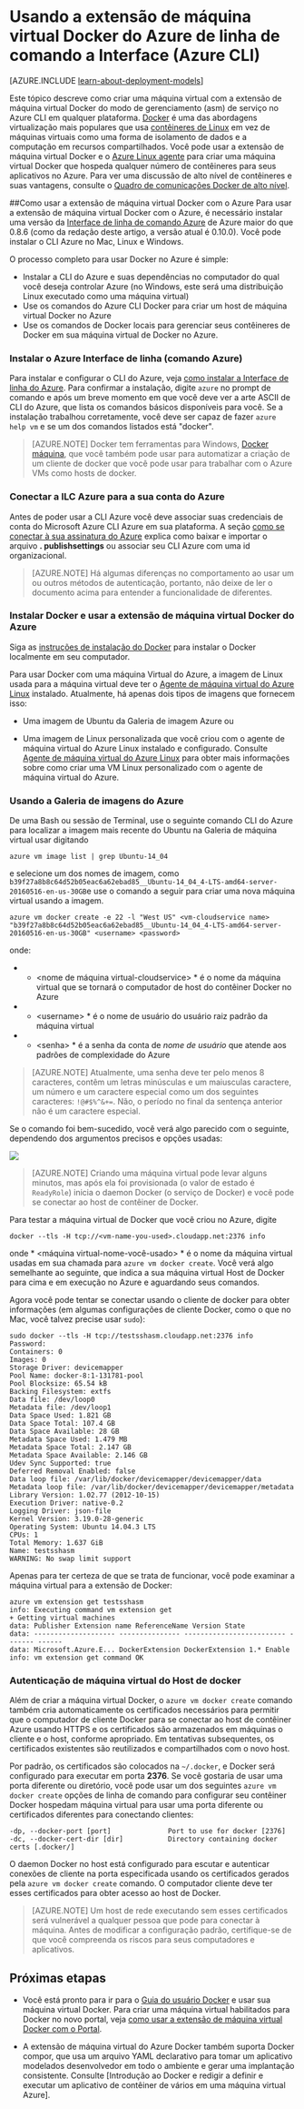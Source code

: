 <properties
    pageTitle="Usando a extensão de máquina virtual Docker para Linux no Azure"
    description="Descreve Docker e as extensões de máquinas virtuais do Azure e mostra como criar programaticamente máquinas virtuais no Azure que são hosts de docker da linha de comando utilizando a CLI do Azure."
    services="virtual-machines-linux"
    documentationCenter=""
    authors="squillace"
    manager="timlt"
    editor="tysonn"
    tags="azure-service-management"/>

<tags
    ms.service="virtual-machines-linux"
    ms.devlang="multiple"
    ms.topic="article"
    ms.tgt_pltfrm="vm-linux"
    ms.workload="infrastructure-services"
    ms.date="08/29/2016"
    ms.author="rasquill"/>

# <a name="using-the-docker-vm-extension-from-the-azure-command-line-interface-azure-cli"></a>Usando a extensão de máquina virtual Docker do Azure de linha de comando a Interface (Azure CLI)

[AZURE.INCLUDE [learn-about-deployment-models](../../includes/learn-about-deployment-models-classic-include.md)]



Este tópico descreve como criar uma máquina virtual com a extensão de máquina virtual Docker do modo de gerenciamento (asm) de serviço no Azure CLI em qualquer plataforma. [Docker](https://www.docker.com/) é uma das abordagens virtualização mais populares que usa [contêineres de Linux](http://en.wikipedia.org/wiki/LXC) em vez de máquinas virtuais como uma forma de isolamento de dados e a computação em recursos compartilhados. Você pode usar a extensão de máquina virtual Docker e o [Azure Linux agente](virtual-machines-linux-agent-user-guide.md) para criar uma máquina virtual Docker que hospeda qualquer número de contêineres para seus aplicativos no Azure. Para ver uma discussão de alto nível de contêineres e suas vantagens, consulte o [Quadro de comunicações Docker de alto nível](http://channel9.msdn.com/Blogs/Regular-IT-Guy/Docker-High-Level-Whiteboard).


##<a name="how-to-use-the-docker-vm-extension-with-azure"></a>Como usar a extensão de máquina virtual Docker com o Azure
Para usar a extensão de máquina virtual Docker com o Azure, é necessário instalar uma versão da [Interface de linha de comando Azure](https://github.com/Azure/azure-sdk-tools-xplat) de Azure maior do que 0.8.6 (como da redação deste artigo, a versão atual é 0.10.0). Você pode instalar o CLI Azure no Mac, Linux e Windows.


O processo completo para usar Docker no Azure é simple:

+ Instalar a CLI do Azure e suas dependências no computador do qual você deseja controlar Azure (no Windows, este será uma distribuição Linux executado como uma máquina virtual)
+ Use os comandos do Azure CLI Docker para criar um host de máquina virtual Docker no Azure
+ Use os comandos de Docker locais para gerenciar seus contêineres de Docker em sua máquina virtual de Docker no Azure.


### <a name="install-the-azure-command-line-interface-azure-cli"></a>Instalar o Azure Interface de linha (comando Azure)

Para instalar e configurar o CLI do Azure, veja [como instalar a Interface de linha do Azure](../xplat-cli-install.md). Para confirmar a instalação, digite `azure` no prompt de comando e após um breve momento em que você deve ver a arte ASCII de CLI do Azure, que lista os comandos básicos disponíveis para você. Se a instalação trabalhou corretamente, você deve ser capaz de fazer `azure help vm` e se um dos comandos listados está "docker".

> [AZURE.NOTE] Docker tem ferramentas para Windows, [Docker máquina](https://docs.docker.com/installation/windows/), que você também pode usar para automatizar a criação de um cliente de docker que você pode usar para trabalhar com o Azure VMs como hosts de docker.

### <a name="connect-the-azure-cli-to-to-your-azure-account"></a>Conectar a ILC Azure para a sua conta do Azure
Antes de poder usar a CLI Azure você deve associar suas credenciais de conta do Microsoft Azure CLI Azure em sua plataforma. A seção [como se conectar à sua assinatura do Azure](../xplat-cli-connect.md) explica como baixar e importar o arquivo **. publishsettings** ou associar seu CLI Azure com uma id organizacional.

> [AZURE.NOTE] Há algumas diferenças no comportamento ao usar um ou outros métodos de autenticação, portanto, não deixe de ler o documento acima para entender a funcionalidade de diferentes.

### <a name="install-docker-and-use-the-docker-vm-extension-for-azure"></a>Instalar Docker e usar a extensão de máquina virtual Docker do Azure
Siga as [instruções de instalação do Docker](https://docs.docker.com/installation/#installation) para instalar o Docker localmente em seu computador.

Para usar Docker com uma máquina Virtual do Azure, a imagem de Linux usada para a máquina virtual deve ter o [Agente de máquina virtual do Azure Linux](virtual-machines-linux-agent-user-guide.md) instalado. Atualmente, há apenas dois tipos de imagens que fornecem isso:

+ Uma imagem de Ubuntu da Galeria de imagem Azure ou

+ Uma imagem de Linux personalizada que você criou com o agente de máquina virtual do Azure Linux instalado e configurado. Consulte [Agente de máquina virtual do Azure Linux](virtual-machines-linux-agent-user-guide.md) para obter mais informações sobre como criar uma VM Linux personalizado com o agente de máquina virtual do Azure.

### <a name="using-the-azure-image-gallery"></a>Usando a Galeria de imagens do Azure

De uma Bash ou sessão de Terminal, use o seguinte comando CLI do Azure para localizar a imagem mais recente do Ubuntu na Galeria de máquina virtual usar digitando

`azure vm image list | grep Ubuntu-14_04`

e selecione um dos nomes de imagem, como `b39f27a8b8c64d52b05eac6a62ebad85__Ubuntu-14_04_4-LTS-amd64-server-20160516-en-us-30GB`e use o comando a seguir para criar uma nova máquina virtual usando a imagem.

```
azure vm docker create -e 22 -l "West US" <vm-cloudservice name> "b39f27a8b8c64d52b05eac6a62ebad85__Ubuntu-14_04_4-LTS-amd64-server-20160516-en-us-30GB" <username> <password>
```

onde:

+ * &lt;nome de máquina virtual-cloudservice&gt; * é o nome da máquina virtual que se tornará o computador de host do contêiner Docker no Azure

+  * &lt;username&gt; * é o nome de usuário do usuário raiz padrão da máquina virtual

+ * &lt;senha&gt; * é a senha da conta de *nome de usuário* que atende aos padrões de complexidade do Azure

> [AZURE.NOTE] Atualmente, uma senha deve ter pelo menos 8 caracteres, contêm um letras minúsculas e um maiusculas caractere, um número e um caractere especial como um dos seguintes caracteres: `!@#$%^&+=`. Não, o período no final da sentença anterior não é um caractere especial.

Se o comando foi bem-sucedido, você verá algo parecido com o seguinte, dependendo dos argumentos precisos e opções usadas:

![](./media/virtual-machines-linux-classic-cli-use-docker/dockercreateresults.png)

> [AZURE.NOTE] Criando uma máquina virtual pode levar alguns minutos, mas após ela foi provisionada (o valor de estado é `ReadyRole`) inicia o daemon Docker (o serviço de Docker) e você pode se conectar ao host de contêiner de Docker.

Para testar a máquina virtual de Docker que você criou no Azure, digite

`docker --tls -H tcp://<vm-name-you-used>.cloudapp.net:2376 info`

onde * &lt;máquina virtual-nome-você-usado&gt; * é o nome da máquina virtual usadas em sua chamada para `azure vm docker create`. Você verá algo semelhante ao seguinte, que indica a sua máquina virtual Host de Docker para cima e em execução no Azure e aguardando seus comandos. 

Agora você pode tentar se conectar usando o cliente de docker para obter informações (em algumas configurações de cliente Docker, como o que no Mac, você talvez precise usar `sudo`):

    sudo docker --tls -H tcp://testsshasm.cloudapp.net:2376 info
    Password:
    Containers: 0
    Images: 0
    Storage Driver: devicemapper
    Pool Name: docker-8:1-131781-pool
    Pool Blocksize: 65.54 kB
    Backing Filesystem: extfs
    Data file: /dev/loop0
    Metadata file: /dev/loop1
    Data Space Used: 1.821 GB
    Data Space Total: 107.4 GB
    Data Space Available: 28 GB
    Metadata Space Used: 1.479 MB
    Metadata Space Total: 2.147 GB
    Metadata Space Available: 2.146 GB
    Udev Sync Supported: true
    Deferred Removal Enabled: false
    Data loop file: /var/lib/docker/devicemapper/devicemapper/data
    Metadata loop file: /var/lib/docker/devicemapper/devicemapper/metadata
    Library Version: 1.02.77 (2012-10-15)
    Execution Driver: native-0.2
    Logging Driver: json-file
    Kernel Version: 3.19.0-28-generic
    Operating System: Ubuntu 14.04.3 LTS
    CPUs: 1
    Total Memory: 1.637 GiB
    Name: testsshasm
    WARNING: No swap limit support

Apenas para ter certeza de que se trata de funcionar, você pode examinar a máquina virtual para a extensão de Docker:

    azure vm extension get testsshasm
    info: Executing command vm extension get
    + Getting virtual machines
    data: Publisher Extension name ReferenceName Version State
    data: -------------------- --------------- ------------------------- ------- ------
    data: Microsoft.Azure.E... DockerExtension DockerExtension 1.* Enable
    info: vm extension get command OK

### <a name="docker-host-vm-authentication"></a>Autenticação de máquina virtual do Host de docker

Além de criar a máquina virtual Docker, o `azure vm docker create` comando também cria automaticamente os certificados necessários para permitir que o computador de cliente Docker para se conectar ao host de contêiner Azure usando HTTPS e os certificados são armazenados em máquinas o cliente e o host, conforme apropriado. Em tentativas subsequentes, os certificados existentes são reutilizados e compartilhados com o novo host.

Por padrão, os certificados são colocados na `~/.docker`, e Docker será configurado para executar em porta **2376**. Se você gostaria de usar uma porta diferente ou diretório, você pode usar um dos seguintes `azure vm docker create` opções de linha de comando para configurar seu contêiner Docker hospedam máquina virtual para usar uma porta diferente ou certificados diferentes para conectando clientes:

```
-dp, --docker-port [port]              Port to use for docker [2376]
-dc, --docker-cert-dir [dir]           Directory containing docker certs [.docker/]
```

O daemon Docker no host está configurado para escutar e autenticar conexões de cliente na porta especificada usando os certificados gerados pela `azure vm docker create` comando. O computador cliente deve ter esses certificados para obter acesso ao host de Docker.

> [AZURE.NOTE] Um host de rede executando sem esses certificados será vulnerável a qualquer pessoa que pode para conectar à máquina. Antes de modificar a configuração padrão, certifique-se de que você compreenda os riscos para seus computadores e aplicativos.

## <a name="next-steps"></a>Próximas etapas

* Você está pronto para ir para o [Guia do usuário Docker] e usar sua máquina virtual Docker. Para criar uma máquina virtual habilitados para Docker no novo portal, veja [como usar a extensão de máquina virtual Docker com o Portal].

* A extensão de máquina virtual do Azure Docker também suporta Docker compor, que usa um arquivo YAML declarativo para tomar um aplicativo modelados desenvolvedor em todo o ambiente e gerar uma implantação consistente. Consulte [Introdução ao Docker e redigir a definir e executar um aplicativo de contêiner de vários em uma máquina virtual Azure].  

<!--Anchors-->
[Subheading 1]: #subheading-1
[Subheading 2]: #subheading-2
[Subheading 3]: #subheading-3
[Next steps]: #next-steps

[How to use the Docker VM Extension with Azure]: #How-to-use-the-Docker-VM-Extension-with-Azure
[Virtual Machine Extensions for Linux and Windows]: #Virtual-Machine-Extensions-For-Linux-and-Windows
[Container and Container Management Resources for Azure]: #Container-and-Container-Management-Resources-for-Azure



<!--Link references-->
[Link 1 to another azure.microsoft.com documentation topic]: virtual-machines-windows-hero-tutorial.md
[Link 2 to another azure.microsoft.com documentation topic]: ../web-sites-custom-domain-name.md
[Link 3 to another azure.microsoft.com documentation topic]: ../storage-whatis-account.md
[Como usar a extensão de máquina virtual Docker com o Portal]: http://azure.microsoft.com/documentation/articles/virtual-machines-docker-with-portal/

[Guia do usuário docker]: https://docs.docker.com/userguide/
 
[Introdução ao Docker e redigir definir e executar um aplicativo de contêiner vários em uma máquina virtual Azure]:virtual-machines-linux-docker-compose-quickstart.md